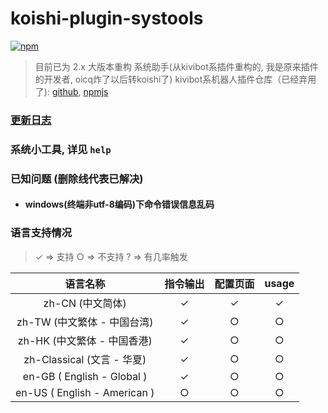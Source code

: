 # koishi-plugin-systools

[![npm](https://img.shields.io/npm/v/koishi-plugin-systools?color=527dec&label=koishi-plugin-systools&style=flat-square)](https://www.npmjs.com/package/koishi-plugin-systools)

> 目前已为 2.x 大版本重构
> 系统助手(从kivibot系插件重构的, 我是原来插件的开发者, oicq炸了以后转koishi了)
> kivibot系机器人插件仓库（已经弃用了): [github](https://github.com/zhuhansan666/kivibot-plugin-systools), [npmjs](https://www.npmjs.com/package/pupbot-plugin-systool)

### [更新日志](changes.md)

### 系统小工具, 详见 `help`

### 已知问题 (删除线代表已解决)
* #### windows(终端非utf-8编码)下命令错误信息乱码

### 语言支持情况
> ✓ => 支持
> ○ => 不支持
> ? => 有几率触发

  | 语言名称 | 指令输出 | 配置页面 | usage |
  | :-: | :-: | :-: | :-: |
  | zh-CN (中文简体) | ✓ | ✓ | ✓ |
  | zh-TW (中文繁体 - 中国台湾) | ✓ | ○ | ○ |
  | zh-HK (中文繁体 - 中国香港) | ✓ | ○ | ○ |
  | zh-Classical (文言 - 华夏) | ✓ | ○ | ○ |
  | en-GB ( English - Global ) | ✓ | ○ | ○ |
  | en-US ( English - American ) | ○ | ○ | ○ |
